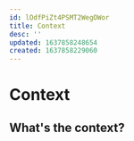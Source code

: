 ```yaml
---
id: lOdfPiZt4PSMT2WegOWor
title: Context
desc: ''
updated: 1637858248654
created: 1637858229060
---
```

# Context

## What's the context?
